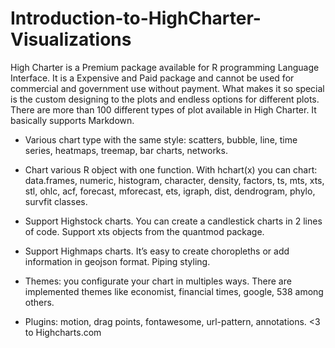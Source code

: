 # Introduction-to-HighCharter-Visualizations
High Charter is a Premium package available for R programming Language Interface. It is a Expensive and Paid package and cannot be used for commercial and government use without payment. What makes it so special is the custom designing to the plots and endless options for different plots. There are more than 100 different types of plot available in High Charter. 
It basically supports Markdown.


* Various chart type with the same style: scatters, bubble, line, time series, heatmaps, treemap, bar charts, networks.

* Chart various R object with one function. With hchart(x) you can chart: data.frames, numeric, histogram, character, density, factors, ts, mts, xts, stl, ohlc, acf, forecast, mforecast, ets, igraph, dist, dendrogram, phylo, survfit classes.
* Support Highstock charts. You can create a candlestick charts in 2 lines of code. Support xts objects from the quantmod package.

* Support Highmaps charts. It’s easy to create choropleths or add information in geojson format.
Piping styling.

* Themes: you configurate your chart in multiples ways. There are implemented themes like economist, financial times, google, 538 among others.
* Plugins: motion, drag points, fontawesome, url-pattern, annotations.
<3 to Highcharts.com

